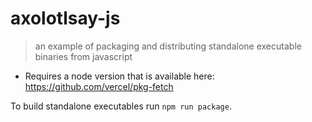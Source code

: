 # axolotlsay-js
> an example of packaging and distributing standalone executable binaries from javascript

* Requires a node version that is available here: https://github.com/vercel/pkg-fetch

To build standalone executables run `npm run package`.
